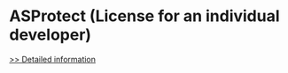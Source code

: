 # ASProtect (License for an individual developer)
[>> Detailed information](https://secure.shareit.com/shareit/product.html?productid=300173801&affiliateid=200057808)